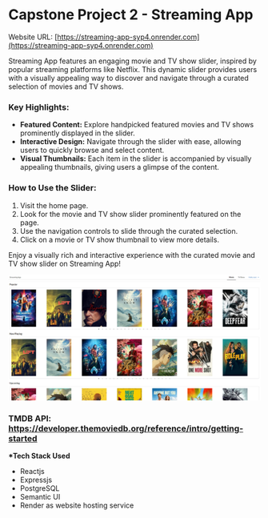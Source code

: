 # Capstone Project 2 - Streaming App

Website URL: [https://streaming-app-syp4.onrender.com](https://streaming-app-syp4.onrender.com)

Streaming App features an engaging movie and TV show slider, inspired by popular streaming platforms like Netflix. This dynamic slider provides users with a visually appealing way to discover and navigate through a curated selection of movies and TV shows.

### Key Highlights:

- **Featured Content:** Explore handpicked featured movies and TV shows prominently displayed in the slider.
- **Interactive Design:** Navigate through the slider with ease, allowing users to quickly browse and select content.
- **Visual Thumbnails:** Each item in the slider is accompanied by visually appealing thumbnails, giving users a glimpse of the content.

### How to Use the Slider:

1. Visit the home page.
2. Look for the movie and TV show slider prominently featured on the page.
3. Use the navigation controls to slide through the curated selection.
4. Click on a movie or TV show thumbnail to view more details.

Enjoy a visually rich and interactive experience with the curated movie and TV show slider on Streaming App!

![Streaming app](/streaming_app.png)

### TMDB API: https://developer.themoviedb.org/reference/intro/getting-started

**\*Tech Stack Used**

- Reactjs
- Expressjs
- PostgreSQL
- Semantic UI
- Render as website hosting service

